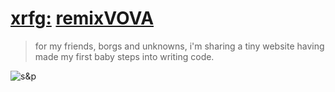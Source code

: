 # [xrfg:](https://www.instagram.com/xeroxfagg/) [remixVOVA](https://xrfg.github.io/remixVOVA/index.html)

> for my friends, borgs and unknowns, i'm sharing a tiny website having made my first baby steps into writing code.

![s&p](./imgs/78a675c5f956e7c93a020b7b662340c9.jpg)

